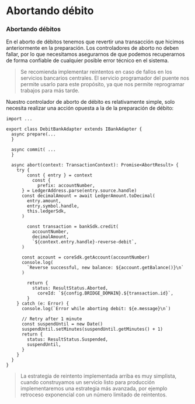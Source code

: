 # Abortando débito

### Abortando débitos

En el aborto de débitos tenemos que revertir una transacción que hicimos anteriormente en la preparación. Los controladores de aborto no deben fallar, por lo que necesitamos asegurarnos de que podemos recuperarnos de forma confiable de cualquier posible error técnico en el sistema.

> Se recomienda implementar reintentos en caso de fallos en los servicios bancarios centrales. El servicio programador del puente nos permite usarlo para este propósito, ya que nos permite reprogramar trabajos para más tarde.

Nuestro controlador de aborto de débito es relativamente simple, solo necesita realizar una acción opuesta a la de la preparación de débito:

```tsx
import ...

export class DebitBankAdapter extends IBankAdapter {
  async prepare(...
  }
  
  async commit( ...
  }
  
  async abort(context: TransactionContext): Promise<AbortResult> {
    try {
  		const { entry } = context
		  const {
		    prefix: accountNumber,
      } = LedgerAddress.parse(entry.source.handle)
      const decimalAmount = await LedgerAmount.toDecimal(
        entry.amount,
        entry.symbol.handle,
        this.ledgerSdk,
      )
		
	    const transaction = bankSdk.credit(
	      accountNumber,
	      decimalAmount,
	      `${context.entry.handle}-reverse-debit`,
      )
      
      const account = coreSdk.getAccount(accountNumber)
      console.log(
        `Reverse successful, new balance: ${account.getBalance()}\n`
      )
    
	    return {
	      status: ResultStatus.Aborted,
		    coreId: `${config.BRIDGE_DOMAIN}.${transaction.id}`,
	    }
    } catch (e: Error) {
      console.log(`Error while aborting debit: ${e.message}\n`)
      
      // Retry after 1 minute
      const suspendUntil = new Date()
      suspendUntil.setMinutes(suspendUntil.getMinutes() + 1)
      return {
        status: ResultStatus.Suspended,
        suspendUntil,
      }
    }
  }
}
```

> La estrategia de reintento implementada arriba es muy simplista, cuando construyamos un servicio listo para producción implementaremos una estrategia más avanzada, por ejemplo retroceso exponencial con un número limitado de reintentos.
